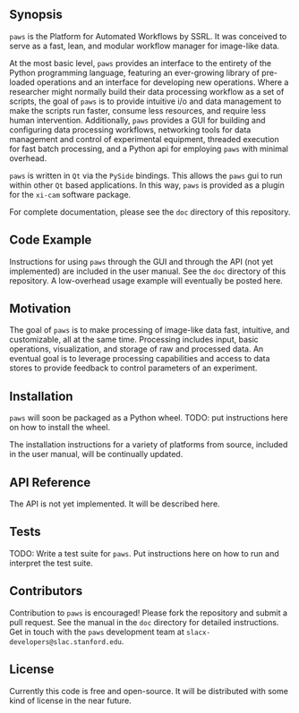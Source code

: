 ## Synopsis

`paws` is the Platform for Automated Workflows by SSRL.
It was conceived to serve as a fast, lean, and modular 
workflow manager for image-like data.

At the most basic level, `paws` provides an interface 
to the entirety of the Python programming language,
featuring an ever-growing library of pre-loaded operations
and an interface for developing new operations.
Where a researcher might normally build their data processing workflow as a set of scripts, 
the goal of `paws` is to provide intuitive i/o and data management 
to make the scripts run faster, consume less resources, and require less human intervention.
Additionally, `paws` provides a GUI for building and configuring data processing workflows, 
networking tools for data management and control of experimental equipment, 
threaded execution for fast batch processing, 
and a Python api for employing `paws` with minimal overhead.

`paws` is written in `Qt` via the `PySide` bindings.
This allows the `paws` gui to run within other `Qt` based applications.
In this way, `paws` is provided as a plugin for the `xi-cam` software package.

For complete documentation, please see the `doc` directory of this repository.

## Code Example

Instructions for using `paws` 
through the GUI and through the API (not yet implemented)
are included in the user manual. 
See the `doc` directory of this repository.
A low-overhead usage example will eventually be posted here.

## Motivation

The goal of `paws` is to make processing of image-like data 
fast, intuitive, and customizable, all at the same time.
Processing includes input, basic operations, visualization, 
and storage of raw and processed data.
An eventual goal is to leverage 
processing capabilities and access to data stores
to provide feedback to control parameters of an experiment. 

## Installation

`paws` will soon be packaged as a Python wheel.
TODO: put instructions here on how to install the wheel.

The installation instructions for a variety of platforms from source,
included in the user manual, will be continually updated.

## API Reference

The API is not yet implemented. It will be described here.

## Tests

TODO: Write a test suite for `paws`.
Put instructions here on how to run and interpret the test suite.

## Contributors

Contribution to `paws` is encouraged!
Please fork the repository and submit a pull request.
See the manual in the `doc` directory for detailed instructions. 
Get in touch with the `paws` development team
at `slacx-developers@slac.stanford.edu`.

## License

Currently this code is free and open-source. 
It will be distributed with some kind of license in the near future.

